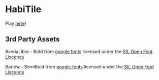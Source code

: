 # HabiTile

Play [here](https://studio-hungus.github.io/habitile/)!

## 3rd Party Assets
AveriaLibre - Bold from [google fonts](https://fonts.google.com/specimen/Averia+Libre?query=averia+libre) licensed under the [SIL Open Font Liscence](licenses/Averia_Libre_OFL.txt)

Barlow - SemiBold from [google fonts](https://fonts.google.com/specimen/Barlow?query=barlow) licensed under the [SIL Open Font Liscence](licenses/Barlow_OFL.txt)
